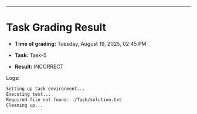 
---
# Task Grading Result

- **Time of grading:** Tuesday, August 19, 2025, 02:45 PM

- **Task:** Task-5

- **Result:** INCORRECT


Logs:
```bash
Setting up task environment...
Executing test...
Required file not found: ./Task/solution.txt
Cleaning up...
```
